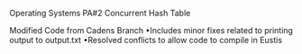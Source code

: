 Operating Systems PA#2 Concurrent Hash Table

Modified Code from Cadens Branch
•Includes minor fixes related to printing output to output.txt
•Resolved conflicts to allow code to compile in Eustis
